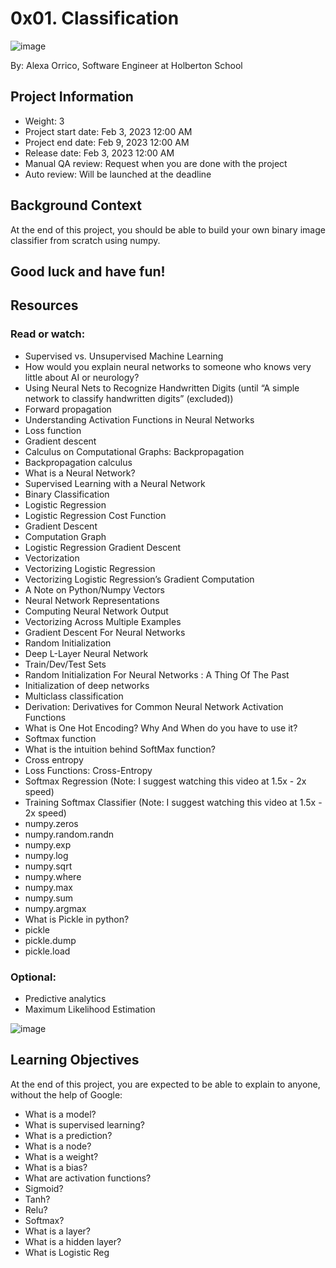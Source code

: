 # 0x01. Classification

![image](https://user-images.githubusercontent.com/103296303/216742562-aeff5092-f8e0-4612-9586-554e276ae59b.png)

By: Alexa Orrico, Software Engineer at Holberton School

## Project Information
- Weight: 3
- Project start date: Feb 3, 2023 12:00 AM
- Project end date: Feb 9, 2023 12:00 AM
- Release date: Feb 3, 2023 12:00 AM
- Manual QA review: Request when you are done with the project
- Auto review: Will be launched at the deadline

## Background Context
At the end of this project, you should be able to build your own binary image classifier from scratch using numpy.

## Good luck and have fun!

## Resources

### Read or watch:
- Supervised vs. Unsupervised Machine Learning
- How would you explain neural networks to someone who knows very little about AI or neurology?
- Using Neural Nets to Recognize Handwritten Digits (until “A simple network to classify handwritten digits” (excluded))
- Forward propagation
- Understanding Activation Functions in Neural Networks
- Loss function
- Gradient descent
- Calculus on Computational Graphs: Backpropagation
- Backpropagation calculus
- What is a Neural Network?
- Supervised Learning with a Neural Network
- Binary Classification
- Logistic Regression
- Logistic Regression Cost Function
- Gradient Descent
- Computation Graph
- Logistic Regression Gradient Descent
- Vectorization
- Vectorizing Logistic Regression
- Vectorizing Logistic Regression’s Gradient Computation
- A Note on Python/Numpy Vectors
- Neural Network Representations
- Computing Neural Network Output
- Vectorizing Across Multiple Examples
- Gradient Descent For Neural Networks
- Random Initialization
- Deep L-Layer Neural Network
- Train/Dev/Test Sets
- Random Initialization For Neural Networks : A Thing Of The Past
- Initialization of deep networks
- Multiclass classification
- Derivation: Derivatives for Common Neural Network Activation Functions
- What is One Hot Encoding? Why And When do you have to use it?
- Softmax function
- What is the intuition behind SoftMax function?
- Cross entropy
- Loss Functions: Cross-Entropy
- Softmax Regression (Note: I suggest watching this video at 1.5x - 2x speed)
- Training Softmax Classifier (Note: I suggest watching this video at 1.5x - 2x speed)
- numpy.zeros
- numpy.random.randn
- numpy.exp
- numpy.log
- numpy.sqrt
- numpy.where
- numpy.max
- numpy.sum
- numpy.argmax
- What is Pickle in python?
- pickle
- pickle.dump
- pickle.load

### Optional:
- Predictive analytics
- Maximum Likelihood Estimation

![image](https://user-images.githubusercontent.com/103296303/216742528-94c04b7a-6e81-48b8-9540-84a3d240eb82.png)

## Learning Objectives
At the end of this project, you are expected to be able to explain to anyone, without the help of Google:
- What is a model?
- What is supervised learning?
- What is a prediction?
- What is a node?
- What is a weight?
- What is a bias?
- What are activation functions?
- Sigmoid?
- Tanh?
- Relu?
- Softmax?
- What is a layer?
- What is a hidden layer?
- What is Logistic Reg
